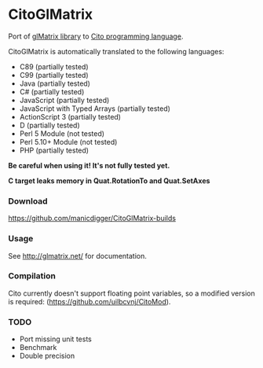 CitoGlMatrix
============

Port of [glMatrix library](https://github.com/toji/gl-matrix) to [Cito programming language](http://cito.sourceforge.net/).

CitoGlMatrix is automatically translated to the following languages:
* C89 (partially tested)
* C99 (partially tested)
* Java (partially tested)
* C# (partially tested)
* JavaScript (partially tested)
* JavaScript with Typed Arrays (partially tested)
* ActionScript 3 (partially tested)
* D (partially tested)
* Perl 5 Module (not tested)
* Perl 5.10+ Module (not tested)
* PHP (partially tested)

**Be careful when using it! It's not fully tested yet.**

**C target leaks memory in Quat.RotationTo and Quat.SetAxes**

### Download
https://github.com/manicdigger/CitoGlMatrix-builds

### Usage

See http://glmatrix.net/ for documentation.

### Compilation
Cito currently doesn't support floating point variables, so a modified version is required: (https://github.com/uilbcvnj/CitoMod).

### TODO
* Port missing unit tests
* Benchmark
* Double precision

